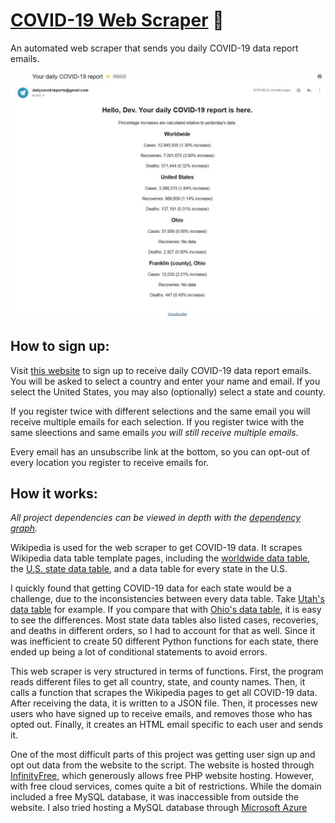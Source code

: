 # [COVID-19 Web Scraper](http://covid19reports.epizy.com/) :email:
An automated web scraper that sends you daily COVID-19 data report emails.

![Email](images/email-screenshot.jpg)

## How to sign up:
Visit [this website](http://covid19reports.epizy.com/) to sign up to receive daily COVID-19 data report emails. You will be asked to select a country and enter your name and email. If you select the United States, you may also (optionally) select a state and county.  
  
If you register twice with different selections and the same email you will receive multiple emails for each selection. If you register twice with the same sleections and same emails *you will still receive multiple emails*.  
  
Every email has an unsubscribe link at the bottom, so you can opt-out of every location you register to receive emails for.

## How it works:

*All project dependencies can be viewed in depth with the [dependency graph](https://github.com/dvptl68/covid-scraper/network/dependencies).*

Wikipedia is used for the web scraper to get COVID-19 data. It scrapes Wikipedia data table template pages, including the [worldwide data table](https://en.wikipedia.org/wiki/Template:COVID-19_pandemic_data), the [U.S. state data table](https://en.wikipedia.org/wiki/Template:COVID-19_pandemic_data/United_States_medical_cases_by_state), and a data table for every state in the U.S.
  
I quickly found that getting COVID-19 data for each state would be a challenge, due to the inconsistencies between every data table. Take [Utah's data table](https://en.wikipedia.org/wiki/Template:COVID-19_pandemic_data/Utah_medical_cases_by_county) for example. If you compare that with [Ohio's data table](https://en.wikipedia.org/wiki/Template:COVID-19_pandemic_data/Ohio_medical_cases_by_county), it is easy to see the differences. Most state data tables also listed cases, recoveries, and deaths in different orders, so I had to account for that as well. Since it was inefficient to create 50 different Python functions for each state, there ended up being a lot of conditional statements to avoid errors.

This web scraper is very structured in terms of functions. First, the program reads different files to get all country, state, and county names. Then, it calls a function that scrapes the Wikipedia pages to get all COVID-19 data. After receiving the data, it is written to a JSON file. Then, it processes new users who have signed up to receive emails, and removes those who has opted out. Finally, it creates an HTML email specific to each user and sends it.

One of the most difficult parts of this project was getting user sign up and opt out data from the website to the script. The website is hosted through [InfinityFree](https://infinityfree.net/), which generously allows free PHP website hosting. However, with free cloud services, comes quite a bit of restrictions. While the domain included a free MySQL database, it was inaccessible from outside the website. I also tried hosting a MySQL database through [Microsoft Azure](https://azure.microsoft.com)
